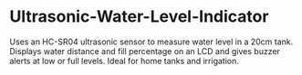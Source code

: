 # Ultrasonic-Water-Level-Indicator
Uses an HC-SR04 ultrasonic sensor to measure water level in a 20cm tank. Displays water distance and fill percentage on an LCD and gives buzzer alerts at low or full levels. Ideal for home tanks and irrigation.
